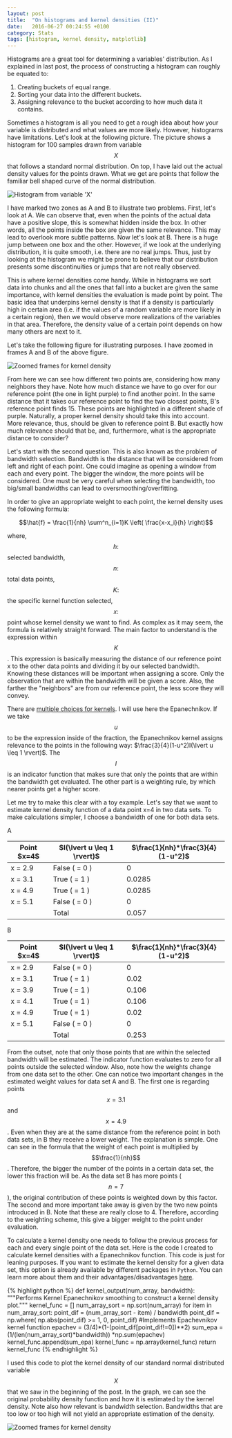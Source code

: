 ```yaml
---
layout: post
title:  "On histograms and kernel densities (II)"
date:   2016-06-27 00:24:55 +0100
category: Stats
tags: [histogram, kernel density, matplotlib]
---
```



Histograms are a great tool for determining a variables' distribution. As I explained in last post, the process of constructing a histogram can roughly be equated to:

1. Creating buckets of equal range.
2. Sorting your data into the different buckets.
3. Assigning relevance to the bucket according to how much data it contains.


Sometimes a histogram is all you need to get a rough idea about how your variable is distributed and what values are more likely. However, histograms have limitations. Let's look at the following picture. The picture shows a histogram for 100 samples drawn from variable $$X$$ that follows a standard normal distribution. On top, I have laid out the actual density values for the points drawn. What we get are points that follow the familiar bell shaped curve of the normal distribution.


<div class="row img-spacing">
    <img src="/img-post/histogram-prob-large.jpg" class="enlarge-img img-position" alt="Histogram from variable 'X'">
</div>

I have marked two zones as A and B to illustrate two problems. First, let's look at A. We can observe that, even when the points of the actual data have a positive slope, this is somewhat hidden inside the box. In other words, all the points inside the box are given the same relevance. This may lead to overlook more subtle patterns. Now let's look at B. There is a huge jump between one box and the other. However, if we look at the underlying distribution, it is quite smooth, i.e. there are no real jumps. Thus, just by looking at the histogram we might be prone to believe that our distribution presents some discontinuities or jumps that are not really observed.

This is where kernel densities come handy. While in histograms we sort data into chunks and all  the ones that fall into a bucket are given the same importance, with kernel densities the evaluation is made point by point. The basic idea that underpins kernel density is that if a density is particularly high in certain area (i.e. if the values of a random variable are more likely in a certain region), then we would observe more realizations of the variables in that area. Therefore, the density value of a certain point depends on how many others are next to it.

Let's take the following figure for illustrating purposes. I have zoomed in frames A and B of the above figure.

<div class="row img-spacing">
    <img src="/img-post/frame-A-B-hist-wide-large.jpg" class="enlarge-img img-position" alt="Zoomed frames for kernel density">
</div>

From here we can see how different two points are, considering how many neighbors they have. Note how much distance we have to go over for our reference point (the one in light purple) to find another point. In the same distance that it takes our reference point to find the two closest points, B's reference point finds 15. These points are highlighted in a different shade of purple. Naturally, a proper kernel density should take this into account. More relevance, thus, should be given to reference point B. But exactly how much relevance should that be, and, furthermore, what is the appropriate distance to consider?

Let's start with the second question. This is also known as the problem of bandwidth selection. Bandwidth is the distance that will be considered from left and right of each point. One could imagine as opening a window from each and every point. The bigger the window, the more points will be considered. One must be very careful when selecting the bandwidth, too big/small bandwidths can lead to oversmoothing/overfitting.

In order to give an appropriate weight to each point, the kernel density uses the following formula:

$$\hat{f} = \frac{1}{nh} \sum^n_{i=1}K  \left( \frac{x-x_i}{h} \right)$$

where, $$h:$$ selected bandwidth, $$n:$$ total data points, $$K:$$ the specific kernel function selected, $$x:$$ point whose kernel density we want to find. As complex as it may seem, the formula is relatively straight forward. The main factor to understand is the expression within $$K$$. This expression is basically measuring the distance of our reference point x to the other data points and dividing it by our selected bandwidth. Knowing these distances will be important when assigning a score. Only the observation that are within the bandwidth will be given a score. Also, the farther the "neighbors" are from our reference point, the less score they will convey.

There are [multiple choices for kernels](https://en.wikipedia.org/wiki/Kernel_(statistics)#Kernel_functions_in_common_use). I will use here the Epanechnikov. If we take $$u$$ to be the expression inside of the fraction, the Epanechnikov kernel assigns relevance to the points in the following way: $\frac{3}{4}(1-u^2)I(\lvert u \leq 1 \rvert)$. The $$I$$ is an indicator function that makes sure that only the points that are within the bandwidth get evaluated. The other part is a weighting rule, by which nearer points get a higher score.

Let me try to make this clear with a toy example. Let's say that we want to estimate kernel density function of a data point x=4 in two data sets. To make calculations simpler, I choose a bandwidth of one for both data sets.



<div class="row">
    <div class="col-1 table-letter">
        A
    </div>
    <div class="col-11">
        <table class="table table-striped">
            <thead class="table-columns">
                <th>Point $x=4$ </th>
                <th>$I(\lvert u \leq 1 \rvert)$</th>
                <th>$\frac{1}{nh}*\frac{3}{4}(1-u^2)$</th>
            </thead>
            <tbody class="table-content">
            <tr>
              <td>x = 2.9 </td>
              <td>False ( = 0 ) </td>
              <td>0</td>
            </tr>
            <tr>
              <td>x = 3.1 </td>
              <td>True ( = 1 )   </td>
              <td>0.0285</td>
            </tr>
            <tr>
              <td>x = 4.9 </td>
              <td>True ( = 1 )   </td>
              <td>0.0285</td>
            </tr>
            <tr>
              <td> x = 5.1   </td>
              <td>False ( = 0 )   </td>
              <td>0</td>
            </tr>
            <tr>
              <td> </td>
              <td>Total</td>
              <td>0.057</td>
            </tr>
            </tbody>
        </table>
    </div>
</div>


<div class="row">
    <div class="col-1 table-letter">
        B
    </div>
    <div class="col-11">
        <table class="table table-striped">
            <thead class="table-columns">
                <th>Point $x=4$ </th>
                <th>$I(\lvert u \leq 1 \rvert)$</th>
                <th>$\frac{1}{nh}*\frac{3}{4}(1-u^2)$</th>
            </thead>
            <tbody class="table-content">
            <tr>
              <td>x = 2.9 </td>
              <td>False ( = 0 ) </td>
              <td>0</td>
            </tr>
            <tr>
              <td>x = 3.1 </td>
              <td>True ( = 1 )   </td>
              <td>0.02</td>
            </tr>
            <tr>
              <td>x = 3.9 </td>
              <td>True ( = 1 )   </td>
              <td>0.106</td>
            </tr>
            <tr>
              <td>x = 4.1 </td>
              <td>True ( = 1 )   </td>
              <td>0.106</td>
            </tr>
            <tr>
              <td> x = 4.9   </td>
              <td>True ( = 1 )   </td>
              <td>0.02</td>
            </tr>
            <tr>
              <td> x = 5.1   </td>
              <td>False ( = 0 )   </td>
              <td>0</td>
            </tr>
            <tr>
              <td> </td>
              <td>Total</td>
              <td>0.253</td>
            </tr>
            </tbody>
        </table>
    </div>
</div>


From the outset, note that only those points that are within the selected bandwidth will be estimated. The indicator function evaluates to zero for all points outside the selected window. Also, note how the weights change from one data set to the other. One can notice two important changes in the estimated weight values for data set A and B. The first one is regarding points $$x=3.1$$ and $$x=4.9$$. Even when they are at the same distance from the reference point in both data sets, in B they receive a lower weight. The explanation is simple. One can see in the formula that the weight of each point is multiplied by $$\frac{1}{nh}$$. Therefore, the bigger the number of the points in a certain data set, the lower this fraction will be. As the data set B has more points ($$n=7$$), the original contribution of these points is weighted down by this factor. The second and more important take away is given by the two new points introduced in B. Note that these are really close to 4. Therefore, according to the weighting scheme, this give a bigger weight to the point under evaluation.

To calculate a kernel density one needs to follow the previous process for each and every single point of the data set. Here is the code I created to calculate kernel densities with a Epanechnikov function. This code is just for leaning purposes. If you want to estimate the kernel density for a given data set, this option is already available by different packages in `Python`. You can learn more about them and their advantages/disadvantages [here](http://jakevdp.github.io/blog/2013/12/01/kernel-density-estimation/).

{% highlight python %}
def kernel_output(num_array, bandwidth):
    """Performs Kernel Epanechnikov smoothing
    to construct a kernel density plot."""
    kernel_func = []
    num_array_sort = np.sort(num_array)
    for item in num_array_sort:
        point_dif = (num_array_sort - item) / bandwidth
        point_dif = np.where(
        np.abs(point_dif) >= 1, 0, point_dif)
        #Implements Epachevnikov kernel function
        epachev = (3/4)*(1-(point_dif[point_dif!=0])**2)
        sum_epa = (1/(len(num_array_sort)*bandwidth))
        			*np.sum(epachev)
        kernel_func.append(sum_epa)
    kernel_func = np.array(kernel_func)
    return kernel_func
{% endhighlight %}



I used this code to plot the kernel density of our standard normal distributed variable $$X$$ that we saw in the beginning of the post. In the graph, we can see the original probability density function and how it is estimated by the kernel density. Note also how relevant is bandwidth selection. Bandwidths that are too low or too high will not yield an appropriate estimation of the density.

<div class="row img-spacing">
    <img src="/img-post/k_density-wide-large.jpg" class="enlarge-img img-position" alt="Zoomed frames for kernel density">
</div>




